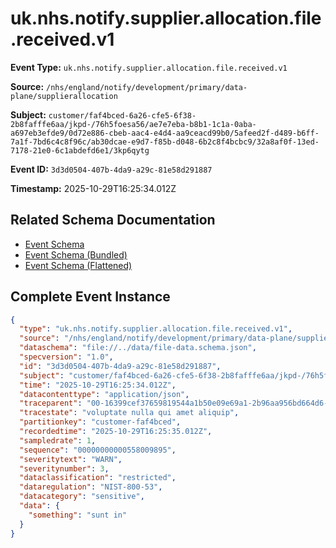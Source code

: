 # uk.nhs.notify.supplier.allocation.file.received.v1

**Event Type:** `uk.nhs.notify.supplier.allocation.file.received.v1`

**Source:** `/nhs/england/notify/development/primary/data-plane/supplierallocation`

**Subject:** `customer/faf4bced-6a26-cfe5-6f38-2b8fafffe6aa/jkpd-/76h5foesa56/ae7e7eba-b8b1-1c1a-0aba-a697eb3efde9/0d72e886-cbeb-aac4-e4d4-aa9ceacd99b0/5afeed2f-d489-b6ff-7a1f-7bd6c4c8f96c/ab30dcae-e9d7-f85b-d048-6b2c8f4bcbc9/32a8af0f-13ed-7178-21e0-6c1abdefd6e1/3kp6qytg`

**Event ID:** `3d3d0504-407b-4da9-a29c-81e58d291887`

**Timestamp:** 2025-10-29T16:25:34.012Z

## Related Schema Documentation

- [Event Schema](../file-received.schema.md)
- [Event Schema (Bundled)](../file-received.bundle.schema.md)
- [Event Schema (Flattened)](../file-received.flattened.schema.md)

## Complete Event Instance

```json
{
  "type": "uk.nhs.notify.supplier.allocation.file.received.v1",
  "source": "/nhs/england/notify/development/primary/data-plane/supplierallocation",
  "dataschema": "file://../data/file-data.schema.json",
  "specversion": "1.0",
  "id": "3d3d0504-407b-4da9-a29c-81e58d291887",
  "subject": "customer/faf4bced-6a26-cfe5-6f38-2b8fafffe6aa/jkpd-/76h5foesa56/ae7e7eba-b8b1-1c1a-0aba-a697eb3efde9/0d72e886-cbeb-aac4-e4d4-aa9ceacd99b0/5afeed2f-d489-b6ff-7a1f-7bd6c4c8f96c/ab30dcae-e9d7-f85b-d048-6b2c8f4bcbc9/32a8af0f-13ed-7178-21e0-6c1abdefd6e1/3kp6qytg",
  "time": "2025-10-29T16:25:34.012Z",
  "datacontenttype": "application/json",
  "traceparent": "00-16399cef37659819544a1b50e09e69a1-2b96aa956bd664d6-01",
  "tracestate": "voluptate nulla qui amet aliquip",
  "partitionkey": "customer-faf4bced",
  "recordedtime": "2025-10-29T16:25:35.012Z",
  "sampledrate": 1,
  "sequence": "00000000000558009895",
  "severitytext": "WARN",
  "severitynumber": 3,
  "dataclassification": "restricted",
  "dataregulation": "NIST-800-53",
  "datacategory": "sensitive",
  "data": {
    "something": "sunt in"
  }
}
```
